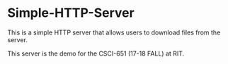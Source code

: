 # Simple-HTTP-Server
This is a simple HTTP server that allows users to download files from the server.

This server is the demo for the CSCI-651 (17-18 FALL) at RIT.
